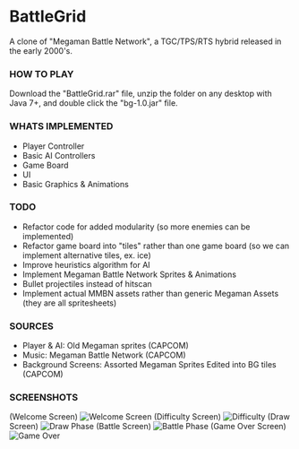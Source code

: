 # BattleGrid
A clone of "Megaman Battle Network", a TGC/TPS/RTS hybrid released in the early 2000's.

### HOW TO PLAY
Download the "BattleGrid.rar" file, unzip the folder on any desktop with Java 7+, and double click the "bg-1.0.jar" file.

### WHATS IMPLEMENTED
- Player Controller
- Basic AI Controllers
- Game Board
- UI
- Basic Graphics & Animations

### TODO
- Refactor code for added modularity (so more enemies can be implemented)
- Refactor game board into "tiles" rather than one game board (so we can implement alternative tiles, ex. ice)
- Improve heuristics algorithm for AI
- Implement Megaman Battle Network Sprites & Animations
- Bullet projectiles instead of hitscan
- Implement actual MMBN assets rather than generic Megaman Assets (they are all spritesheets)

### SOURCES
- Player & AI: Old Megaman sprites (CAPCOM)
- Music: Megaman Battle Network (CAPCOM)
- Background Screens: Assorted Megaman Sprites Edited into BG tiles (CAPCOM)

### SCREENSHOTS
(Welcome Screen)
![Welcome Screen](http://i.imgur.com/uMHu5G3.png)
(Difficulty Screen)
![Difficulty](http://i.imgur.com/MHpuOrY.png)
(Draw Screen)
![Draw Phase](http://i.imgur.com/9Rvm70E.png)
(Battle Screen)
![Battle Phase](http://i.imgur.com/zAWq6PR.png)
(Game Over Screen)
![Game Over](http://i.imgur.com/9iqE1vJ.png)
